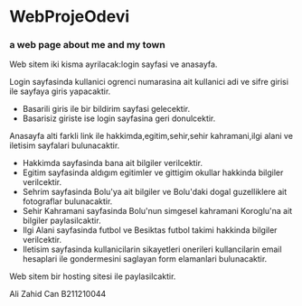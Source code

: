 # WebProjeOdevi
<h3>a web page about me and my town</h3>

<p>Web sitem iki kisma ayrilacak:login sayfasi ve anasayfa.</p>
<div>
<span>Login sayfasinda kullanici ogrenci numarasina ait kullanici adi ve sifre girisi ile sayfaya giris yapacaktir.</span><br>
  <ul>
    <li>Basarili giris ile bir bildirim sayfasi gelecektir.</li>
    <li>Basarisiz giriste ise login sayfasina geri donulcektir.</li>
  </ul>
</div>
<div>
<span>Anasayfa alti farkli link ile hakkimda,egitim,sehir,sehir kahramani,ilgi alani ve iletisim sayfalari bulunacaktir.</span><br>
  <ul>
    <li>Hakkimda sayfasinda bana ait bilgiler verilcektir.</li>
    <li>Egitim sayfasinda aldıgım egitimler ve gittigim okullar hakkinda bilgiler verilcektir.</li>
    <li>Sehrim sayfasinda Bolu'ya ait bilgiler ve Bolu'daki dogal guzelliklere ait fotograflar bulunacaktir.</li>
    <li>Sehir Kahramani sayfasinda Bolu'nun simgesel kahramani Koroglu'na ait bilgiler paylasilcaktir.</li>
    <li>Ilgi Alani sayfasinda futbol ve Besiktas futbol takimi hakkinda bilgiler verilcektir.</li>
    <li>Iletisim sayfasinda kullanicilarin sikayetleri onerileri kullancilarin email hesaplari ile gondermesini saglayan form elamanlari bulunacaktir.</li>
  </ul>
</div>
<p>Web sitem bir hosting sitesi ile paylasilcaktir.</p>
<p>Ali Zahid Can B211210044</p>
